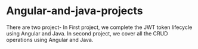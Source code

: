 # Angular-and-java-projects
There are two project-
In First project, we complete the JWT token lifecycle using Angular and Java.
In second project, we cover all the CRUD operations using Angular and Java.
